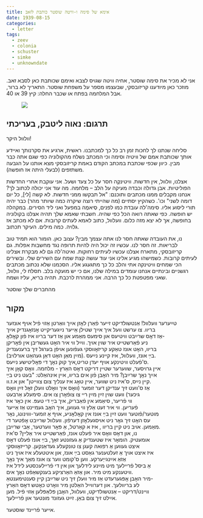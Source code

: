 ```yaml
---
title: אימא של סימה ו-וויטה שוסטר כותבת לזאב
date: 1939-08-15
categories:
  - letter
tags:
  - zeev
  - colonia
  - schuster
  - simke
  - unknowndate
---
```


אני לא מכיר את סימה שוסטר, אחיה וויטה שגויס לצבא ואימם שכותבת כאן לסבא זאב.
מוזכר כאן מיודענו קריזובסקי, שבעצמו מספר על משפחת שוסטר.
התאריך לא ברור, אבל המלחמה בפתח או שכבר החלה: קיץ 39 או 40.

<figure class="half">
    <a  href="/pupko-papers/assets/images/1955-05-05-unknown-to-welwl.jpg">
    <img src="/pupko-papers/assets/images/1955-05-05-unknown-to-welwl.jpg"></a>
</figure>

## תרגום: נאוה ליטבק, בעריכתי

וולוול היקר!

סליחה שנתנו לך לחכות זמן רב כל כך למכתבנו. ראשית, ארגיע את סקרנותך ואיידע אותך שכותבת
אמם של וויטיה וסימה וכי המכתב נשלח מהקולוניה כפי שגם אתה כבר מבין. כיוון שכפי שכתבת 
במכתב הקודם באמת קריזובסקי מצא אותנו על הגבעה משתזפים (לבעלי היתה אז חופשה).

אצלנו, וולוול, אין חדשות. וויטינקֶה חסר על כל צעד ושעל. אני עוקבת אחרי החדשות הפוליטיות.
אבן גדולה וכבדה מעיקה על הלב – מלחמה. מה עוד אני יכולה לכתוב לך? אנחנו מקבלים ממנו
מכתבים ותוכנם: "אל תבקשו ממני חדשות. לא קשה [לי], כל יום דומה לשני" וכו'.
כשהקיץ יסתיים (מה שהייתי רוצה שיקרה כמה שיותר מהר) כבר יהיה תורי ליסוע אליו. סימה'לה
עובדת כמו לפנים, סְיאמֶה במפעל ואני ליד הסירים. במקהלה יש חופשה. כפי שאתה רואה הכל כפי
שהיה. חשבתי שאמא שלך תהיה אצלנו בקולוניה בחופשה, אך לא יצא מזה כלום. וועלוול,
כתוב לאמא לעתים קרובות. אם לא מכתב אז גלויה. כמה מילים. העיקר תכתוב.

נו, את העובדה שאתה חסר לנו אתה עצמך מבין?  עצוב כאן. הומור הוא תמיד טוב לבריאות. זה
חסר לנו. עכשיו זה יכול היה להיות תרופה נגד מחשבות אפלות. גם קריזובסקי,  מתארח
אצלנו עכשיו לעיתים רחוקות. ואיטה'לה גם לא מבקרת אצלינו לעיתים קרובות. כשמישהו מגיע אלינו
אני עוד עושה קצת שמח עם השירים שלי. ובשירים הכי שמחים וויטינקה אתי והלב כל כך מתגעגע
אליו. הסכמנו שלא נכתוב מכתבים רגשניים ובינתיים אנחנו עומדים במילה שלנו, אם כי
יש מועקה בלב. תסלח לי, וולוול, שאני מפטפטת כל כך הרבה. אני ממהרת לרכבת.
תהיה בריא, עליז ושמח.

מהחברים שלך שוסטר

## מקור

טײַערער וועלוול! אַנטשולדיקט זייער פֿאַרן לאׇזן אײַך וואַרטן אַזוי פֿיל אויף אונזער  
בריוו. צו ערשט וועל איך אײַך שטילן אַייער נײַגעריקייט אׇנזאׇגנדיק אײַך  
אַז דאׇס שרײַבט וויטיעס און סימעס מאַמע און אַז דער בריוו איז פֿון קאׇלאׇ-  
ניע פֿאַרשטייט איר שוין אויך. ווײַל ווי איר האׇט געשריבן אין פֿאׇריקן  
בריוו, האׇט אונז טאַקע קריזאׇווסקי געפֿונען אויפֿן בערגל זיך ברענענדיק  
(מײַן מאַן האׇט דאַן געהאַט אורלויב). בײַ אונז, וועלוול, איז קיינע נײַעס.  
ס'פֿעלט וויטינקע אויף יעדן טריט,איך קוק נאׇך די פּאׇליטישע נײַעס.  
איין גרויסער, שווערער שטיין דריקט דאׇס האַרץ - מלחמה. וואׇס קאׇן איך  
אײַך נאׇך שרײַבן? מיר האׇבן פֿון אים בריוו, איין אינהאַלט: "בעט ניט בײַ  
קיין נײַס, ס'איז ניט שווער, איין טאׇג איז ענליך צום צווייטן" און א.ז.וו.  
אַז ס'וועט זיך ענדיקן דער זומער (וואׇס איך וואׇלט וועלן זאׇל זײַן וואׇס  
גיכער) וועט שוין זײַן מײַן ריי צו צופֿאׇרן צו אים. סימעלע אַרבעט  
ווי פֿריער, סיאַמע אין פֿאַבריק, איך בײַ די טעפּ. אין כאׇר איז  
פֿעריען. ווי איר זעט אַלץ ווי געווען, איך האׇב געמיינט אַז אַייער  
מוטער/פֿוטער וועט זײַן בײַ אונז אין קאׇלאׇניע, אויף אַ זומער-וווינונג, נאׇר  
עס האׇט זיך גאׇר ניט אויסגעלאׇזן דערפֿון. וועלוול שרײַבט אׇפֿטער די  
מאַמען. אויב ניט קיין בריוו , איז א קאַרטל, אַ פּאׇר ווערטער, אַבי שרײַבן.  
נו, און דאׇס וואׇס איר פֿעלט אונז, פֿאַרשטייט איר אַליין? ס'איז  
אומעטיק. הומאׇר איז שטענדיק אַ געזונטע זאַך, בײַ אונז פֿעלט דאׇס  
איצט געווען אַ רפואה קעגן צו טונקעלע געדאַנקען. קרייזאׇווסקי  
איז איצט אויך אַ זעלטענער גאַסט בײַ אונז, און איטטעלע איז אויך ניט  
אַזאַ  אײַנגייַערקע. ווען ס'קומט ווער צו אונז מאַך איך נאׇך  
אַ ביסל פֿריילעך מיט מײַנע לידלעך און אין די פֿריילעכסטע לידל איז  
וויטענקע מיט מיר. און אַזאַ האַרציקע בענקשאַפֿט נאׇך אים.  
מיר האׇבן אׇפּגערעדט אַז מיר וועלן זיך ניט שרײַבן קיין סענטימענטאַ-  
לע בריוולעך. און דערווײַל האַלטן מיר וואׇרט כאׇטש דאׇס האַרץ  
וויינט/דריקט – אַנטשולדיקט, וועלוול, האׇבן פּלאַפּלען אַזוי פֿיל. מען  
אײַלט זיך צום באַן. זײַט געזונד מונטער און פֿריילעך.  

אייער פֿריינד שוסטער.  
